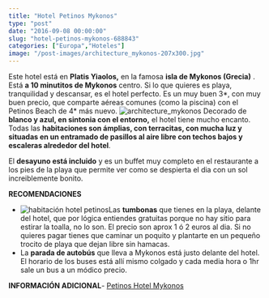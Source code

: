```yaml
---
title: "Hotel Petinos Mykonos"
type: "post"
date: "2016-09-08 00:00:00"
slug: "hotel-petinos-mykonos-688843"
categories: ["Europa","Hoteles"]
image: "/post-images/architecture_mykonos-207x300.jpg"
---
```


Este hotel está en **Platis Yiaolos,** en la famosa **isla de Mykonos (Grecia)** . Está **a 10 minutitos de Mykonos** centro. Si lo que quieres es playa, tranquilidad y descansar, es el hotel perfecto. Es un muy buen 3\*, con muy buen precio, que comparte aéreas comunes (como la piscina) con el Petinos Beach de 4\* más nuevo. ![architecture_mykonos](/post-images/architecture_mykonos-207x300.jpg) Decorado de **blanco y azul, en sintonia con el entorno,**  el hotel tiene mucho encanto. Todas las **habitaciones son ámplias, con terracitas, con mucha luz y situadas en un entramado de pasillos al aire libre con techos bajos y escaleras alrededor del hotel**.  
  
El **desayuno está incluido** y es un buffet muy completo en el restaurante a los pies de la playa que permite ver como se despierta el dia con un sol increiblemente bonito.  
  
   
  
**RECOMENDACIONES**

- ![habitación hotel petinos](/post-images/688843-268573.jpg "habitación hotel petinos")Las **tumbonas** que tienes en la playa, delante del hotel, que por lógica entiendes gratuitas porque no hay sitio para estirar la toalla, no lo son. El precio son aprox 1 ó 2 euros al dia. Si no quieres pagar tienes que caminar un poquito y plantarte en un pequeño trocito de playa que dejan libre sin hamacas.
- La **parada de autobús** que lleva a Mykonos está justo delante del hotel. El horario de los buses está allí mismo colgado y cada media hora o 1hr sale un bus a un módico precio.

**INFORMACIÓN ADICIONAL**- [Petinos Hotel Mykonos](http://www.booking.com/hotel/gr/petinos-myconos.html?aid=1294466&no_rooms=1&group_adults=1)